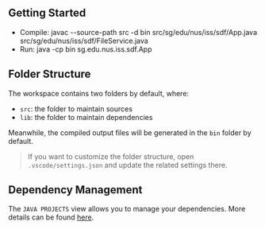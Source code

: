 ## Getting Started

- Compile:
javac --source-path src -d bin src/sg/edu/nus/iss/sdf/App.java src/sg/edu/nus/iss/sdf/FileService.java
- Run:
java -cp bin sg.edu.nus.iss.sdf.App

## Folder Structure

The workspace contains two folders by default, where:

- `src`: the folder to maintain sources
- `lib`: the folder to maintain dependencies

Meanwhile, the compiled output files will be generated in the `bin` folder by default.

> If you want to customize the folder structure, open `.vscode/settings.json` and update the related settings there.

## Dependency Management

The `JAVA PROJECTS` view allows you to manage your dependencies. More details can be found [here](https://github.com/microsoft/vscode-java-dependency#manage-dependencies).
